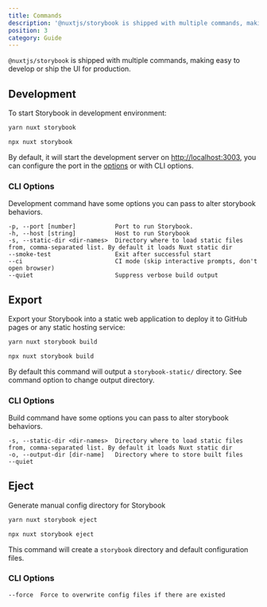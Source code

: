 ```yaml
---
title: Commands
description: '@nuxtjs/storybook is shipped with multiple commands, making easy to develop or ship the UI for production'
position: 3
category: Guide
---
```


`@nuxtjs/storybook` is shipped with multiple commands, making easy to develop or ship the UI for production.

## Development

To start Storybook in development environment:

<code-group>
  <code-block label="Yarn" active>

  ```bash
  yarn nuxt storybook
  ```

  </code-block>
  <code-block label="NPM">

  ```bash
  npx nuxt storybook
  ```

  </code-block>
</code-group>

By default, it will start the development server on [http://localhost:3003](http://localhost:3003), you can configure the port in the [options](/options#port) or with CLI options.

### CLI Options
Development command have some options you can pass to alter storybook behaviors.
```
-p, --port [number]           Port to run Storybook.
-h, --host [string]           Host to run Storybook
-s, --static-dir <dir-names>  Directory where to load static files from, comma-separated list. By default it loads Nuxt static dir
--smoke-test                  Exit after successful start
--ci                          CI mode (skip interactive prompts, don't open browser)
--quiet                       Suppress verbose build output
```

## Export

Export your Storybook into a static web application to deploy it to GitHub pages or any static hosting service:

<code-group>
  <code-block label="Yarn" active>

  ```bash
  yarn nuxt storybook build
  ```

  </code-block>
  <code-block label="NPM">

  ```bash
  npx nuxt storybook build
  ```

  </code-block>
</code-group>

By default this command will output a `storybook-static/` directory. See command option to change output directory.

### CLI Options
Build command have some options you can pass to alter storybook behaviors.
```
-s, --static-dir <dir-names>  Directory where to load static files from, comma-separated list. By default it loads Nuxt static dir
-o, --output-dir [dir-name]   Directory where to store built files
--quiet
```

## Eject
Generate manual config directory for Storybook

<code-group>
  <code-block label="Yarn" active>

  ```bash
  yarn nuxt storybook eject
  ```

  </code-block>
  <code-block label="NPM">

  ```bash
  npx nuxt storybook eject
  ```

  </code-block>
</code-group>

This command will create a `storybook` directory and default configuration files.

### CLI Options
```
--force  Force to overwrite config files if there are existed
```
